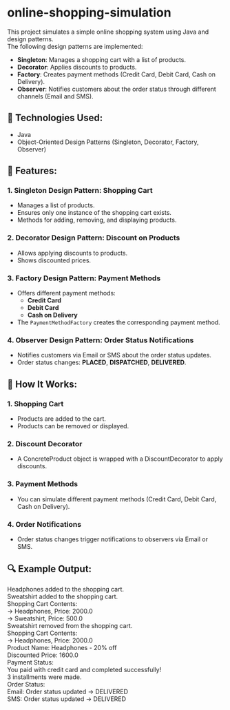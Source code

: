 # online-shopping-simulation

This project simulates a simple online shopping system using Java and design patterns.  
The following design patterns are implemented:

- **Singleton**: Manages a shopping cart with a list of products.
- **Decorator**: Applies discounts to products.
- **Factory**: Creates payment methods (Credit Card, Debit Card, Cash on Delivery).
- **Observer**: Notifies customers about the order status through different channels (Email and SMS).

## 📌 Technologies Used:
- Java
- Object-Oriented Design Patterns (Singleton, Decorator, Factory, Observer)

## 🛒 Features:

### 1. **Singleton Design Pattern: Shopping Cart**
   - Manages a list of products.
   - Ensures only one instance of the shopping cart exists.
   - Methods for adding, removing, and displaying products.

### 2. **Decorator Design Pattern: Discount on Products**
   - Allows applying discounts to products.
   - Shows discounted prices.

### 3. **Factory Design Pattern: Payment Methods**
   - Offers different payment methods:
     - **Credit Card**
     - **Debit Card**
     - **Cash on Delivery**
   - The `PaymentMethodFactory` creates the corresponding payment method.

### 4. **Observer Design Pattern: Order Status Notifications**
   - Notifies customers via Email or SMS about the order status updates.
   - Order status changes: **PLACED**, **DISPATCHED**, **DELIVERED**.

## 📜 How It Works:
### 1. **Shopping Cart**
   - Products are added to the cart.
   - Products can be removed or displayed.

### 2. **Discount Decorator**
   - A ConcreteProduct object is wrapped with a DiscountDecorator to apply discounts.

### 3. **Payment Methods**
   - You can simulate different payment methods (Credit Card, Debit Card, Cash on Delivery).

### 4. **Order Notifications**
   - Order status changes trigger notifications to observers via Email or SMS.

## 🔍 Example Output:
Headphones added to the shopping cart.  
Sweatshirt added to the shopping cart.  
Shopping Cart Contents:  
-> Headphones, Price: 2000.0  
-> Sweatshirt, Price: 500.0  
Sweatshirt removed from the shopping cart.  
Shopping Cart Contents:  
-> Headphones, Price: 2000.0  
Product Name: Headphones - 20% off   
Discounted Price: 1600.0  
Payment Status:  
You paid with credit card and completed successfully!  
3 installments were made.  
Order Status:  
Email: Order status updated -> DELIVERED  
SMS: Order status updated -> DELIVERED


